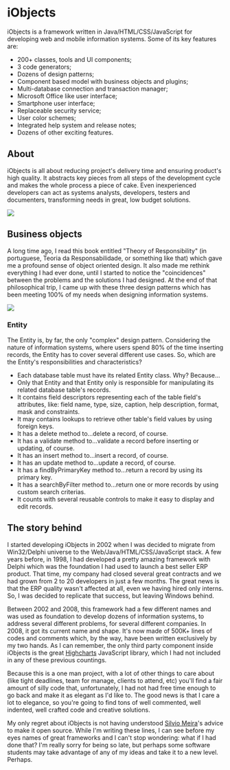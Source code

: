# iObjects
iObjects is a framework written in Java/HTML/CSS/JavaScript for developing web and mobile information systems. Some of its key features are: 
- 200+ classes, tools and UI components; 
- 3 code generators; 
- Dozens of design patterns; 
- Component based model with business objects and plugins; 
- Multi-database connection and transaction manager; 
- Microsoft Office like user interface; 
- Smartphone user interface; 
- Replaceable security service; 
- User color schemes; 
- Integrated help system and release notes;
- Dozens of other exciting features.

## About
iObjects is all about reducing project's delivery time and ensuring product's high quality. It abstracts key pieces from all steps of the development cycle and makes the whole process a piece of cake. Even inexperienced developers can act as systems analysts, developers, testers and documenters, transforming needs in great, low budget solutions.

![](https://raw.github.com/kleber-maia/iobjects/master/README.img/1.png)

## Business objects
A long time ago, I read this book entitled "Theory of Responsibility" (in portuguese, Teoria da Responsabilidade, or something like that) which gave me a profound sense of object oriented design. It also made me rethink everything I had ever done, until I started to notice the "coincidences" between the problems and the solutions I had designed. At the end of that philosophical trip, I came up with these three design patterns which has been meeting 100% of my needs when designing information systems.

![](https://raw.github.com/kleber-maia/iobjects/master/README.img/2.png)

### Entity
The Entity is, by far, the only "complex" design pattern. Considering the nature of information systems, where users spend 80% of the time inserting records, the Entity has to cover several different use cases. So, which are the Entity's responsibilities and characteristics?

- Each database table must have its related Entity class. Why? Because...
- Only that Entity and that Entity only is responsible for manipulating its related database table's records.
- It contains field descriptors representing each of the table field's attributes, like: field name, type, size, caption, help description, format, mask and constraints.
- It may contains lookups to retrieve other table's field values by using foreign keys.
- It has a delete method to...delete a record, of course.
- It has a validate method to...validate a record before inserting or updating, of course.
- It has an insert method to...insert a record, of course.
- It has an update method to...update a record, of course.
- It has a findByPrimaryKey method to...return a record by using its primary key.
- It has a searchByFilter method to...return one or more records by using custom search criterias.
- It counts with several reusable controls to make it easy to display and edit records.

## The story behind

I started developing iObjects in 2002 when I was decided to migrate from Win32/Delphi universe to the Web/Java/HTML/CSS/JavaScript stack. A few years before, in 1998, I had developed a pretty amazing framework with Delphi which was the foundation I had used to launch a best seller ERP product. That time, my company had closed several great contracts and we had grown from 2 to 20 developers in just a few months. The great news is that the ERP quality wasn't affected at all, even we having hired only interns. So, I was decided to replicate that success, but leaving Windows behind.

Between 2002 and 2008, this framework had a few different names and was used as foundation to develop dozens of information systems, to address several different problems, for several different companies. In 2008, it got its current name and shape. It's now made of 500K+ lines of codes and comments which, by the way, have been written exclusively by my two hands. As I can remember, the only third party component inside iObjects is the great [Highcharts](http://highcharts.com) JavaScript library, which I had not included in any of these previous countings.

Because this is a one man project, with a lot of other things to care about (like tight deadlines, team for manage, clients to attend, etc) you'll find a fair amount of silly code that, unfortunately, I had not had free time enough to go back and make it as elegant as I'd like to. The good news is that I care a lot to elegance, so you're going to find tons of well commented, well indented, well crafted code and creative solutions.

My only regret about iObjects is not having understood [Silvio Meira](https://twitter.com/srlm)'s advice to make it open source. While I'm writing these lines, I can see before my eyes names of great frameworks and I can't stop wondering: what if I had done that? I'm really sorry for being so late, but perhaps some software students may take advantage of any of my ideas and take it to a new level. Perhaps.
